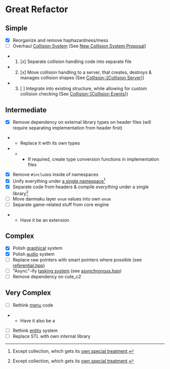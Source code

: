 # Great Refactor

## Simple

- [x] Reorganize and remove haphazardness/mess
- [ ] Overhaul [Collision System](../../src/new/ctl/legacy/entity/collidable.hpp) (See [New Collision System Proposal](../changes/Collision.md))
- 1. [x] Separate collision handling code into separate file
- 2. [x] Move collision handling to a server, that creates, destroys & manages collision shapes (See [Collision::\[Collision Server\]](../changes/Collision.md#Collision-Server))
- 3. [ ] Integrate into existing structure, while allowing for custom collision checking (See [Collision::\[Collision Events\]](../changes/Collision.md#Collision-Events))

## Intermediate

- [x] Remove dependency on external library types on header files (will require separating implementation from header first)
- - Replace it with its own types
- - - If required, create type conversion functions in implementation files
- [x] Remove `#include`s inside of namespaces
- [x] Unify everything under [a single namespace](Makai.md)[^1]
- [x] Separate code from headers & compile *everything* under a single library[^1]
- [ ] Move danmaku layer `enum` values into own `enum`
- [ ] Separate game-related stuff from core engine
- - Have it be an extension

## Complex
- [x] Polish [graphical](../../src/new/graph) system
- [x] Polish [audio](../../src/new/audio) system
- [ ] Replace raw pointers with smart pointers where possible (see [referential.hpp](../../src/new/ctl/legacy/referential.hpp))
- [ ] "Async"-ify [tasking system](../../src/new/ctl/legacy/tasking.hpp) (see [asynchronous.hpp](../../src/new/ctl/legacy/asynchronous.hpp))
- [ ] Remove dependency on cute_c2

## Very Complex
- [ ] Rethink [menu](../../src/legacy/gamedata/menu.hpp) code
- - Have it also be a 
- [ ] Rethink [entity](../../src/new/ctl/legacy/entity) system
- [ ] Replace STL with own internal library

[^1]: Except collection, which gets its [own special treatment](Collection.md#Structure).
